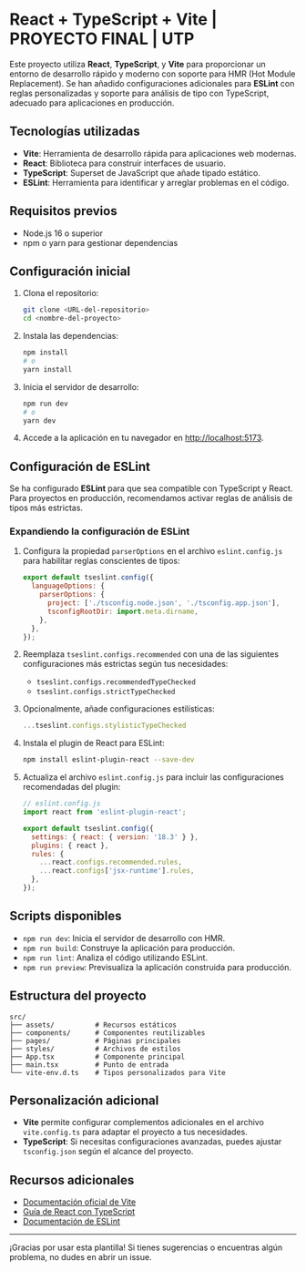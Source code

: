 # React + TypeScript + Vite | PROYECTO FINAL | UTP

Este proyecto utiliza **React**, **TypeScript**, y **Vite** para proporcionar un entorno de desarrollo rápido y moderno con soporte para HMR (Hot Module Replacement). Se han añadido configuraciones adicionales para **ESLint** con reglas personalizadas y soporte para análisis de tipo con TypeScript, adecuado para aplicaciones en producción.

## Tecnologías utilizadas

- **Vite**: Herramienta de desarrollo rápida para aplicaciones web modernas.
- **React**: Biblioteca para construir interfaces de usuario.
- **TypeScript**: Superset de JavaScript que añade tipado estático.
- **ESLint**: Herramienta para identificar y arreglar problemas en el código.

## Requisitos previos

- Node.js 16 o superior
- npm o yarn para gestionar dependencias

## Configuración inicial

1. Clona el repositorio:
   ```bash
   git clone <URL-del-repositorio>
   cd <nombre-del-proyecto>
   ```

2. Instala las dependencias:
   ```bash
   npm install
   # o
   yarn install
   ```

3. Inicia el servidor de desarrollo:
   ```bash
   npm run dev
   # o
   yarn dev
   ```

4. Accede a la aplicación en tu navegador en [http://localhost:5173](http://localhost:5173).

## Configuración de ESLint

Se ha configurado **ESLint** para que sea compatible con TypeScript y React. Para proyectos en producción, recomendamos activar reglas de análisis de tipos más estrictas.

### Expandiendo la configuración de ESLint

1. Configura la propiedad `parserOptions` en el archivo `eslint.config.js` para habilitar reglas conscientes de tipos:

   ```js
   export default tseslint.config({
     languageOptions: {
       parserOptions: {
         project: ['./tsconfig.node.json', './tsconfig.app.json'],
         tsconfigRootDir: import.meta.dirname,
       },
     },
   });
   ```

2. Reemplaza `tseslint.configs.recommended` con una de las siguientes configuraciones más estrictas según tus necesidades:
   - `tseslint.configs.recommendedTypeChecked`
   - `tseslint.configs.strictTypeChecked`

3. Opcionalmente, añade configuraciones estilísticas:
   ```js
   ...tseslint.configs.stylisticTypeChecked
   ```

4. Instala el plugin de React para ESLint:
   ```bash
   npm install eslint-plugin-react --save-dev
   ```

5. Actualiza el archivo `eslint.config.js` para incluir las configuraciones recomendadas del plugin:
   ```js
   // eslint.config.js
   import react from 'eslint-plugin-react';

   export default tseslint.config({
     settings: { react: { version: '18.3' } },
     plugins: { react },
     rules: {
       ...react.configs.recommended.rules,
       ...react.configs['jsx-runtime'].rules,
     },
   });
   ```

## Scripts disponibles

- `npm run dev`: Inicia el servidor de desarrollo con HMR.
- `npm run build`: Construye la aplicación para producción.
- `npm run lint`: Analiza el código utilizando ESLint.
- `npm run preview`: Previsualiza la aplicación construida para producción.

## Estructura del proyecto

```plaintext
src/
├── assets/          # Recursos estáticos
├── components/      # Componentes reutilizables
├── pages/           # Páginas principales
├── styles/          # Archivos de estilos
├── App.tsx          # Componente principal
├── main.tsx         # Punto de entrada
└── vite-env.d.ts    # Tipos personalizados para Vite
```

## Personalización adicional

- **Vite** permite configurar complementos adicionales en el archivo `vite.config.ts` para adaptar el proyecto a tus necesidades.
- **TypeScript**: Si necesitas configuraciones avanzadas, puedes ajustar `tsconfig.json` según el alcance del proyecto.

## Recursos adicionales

- [Documentación oficial de Vite](https://vitejs.dev/)
- [Guía de React con TypeScript](https://react-typescript-cheatsheet.netlify.app/)
- [Documentación de ESLint](https://eslint.org/docs/latest/)

---

¡Gracias por usar esta plantilla! Si tienes sugerencias o encuentras algún problema, no dudes en abrir un issue.
